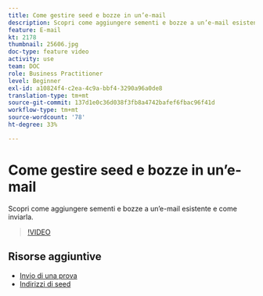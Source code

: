 ```yaml
---
title: Come gestire seed e bozze in un’e-mail
description: Scopri come aggiungere sementi e bozze a un’e-mail esistente e come inviarla.
feature: E-mail
kt: 2178
thumbnail: 25606.jpg
doc-type: feature video
activity: use
team: DOC
role: Business Practitioner
level: Beginner
exl-id: a10824f4-c2ea-4c9a-bbf4-3290a96a0de8
translation-type: tm+mt
source-git-commit: 137d1e0c36d038f3fb8a4742bafef6fbac96f41d
workflow-type: tm+mt
source-wordcount: '78'
ht-degree: 33%

---
```


# Come gestire seed e bozze in un’e-mail

Scopri come aggiungere sementi e bozze a un’e-mail esistente e come inviarla.

>[!VIDEO](https://video.tv.adobe.com/v/25606?quality=12)

## Risorse aggiuntive

- [Invio di una prova](https://docs.adobe.com/content/help/en/campaign-classic/using/transactional-messaging/message-templates/sending-a-proof.html)
- [Indirizzi di seed](https://docs.adobe.com/content/help/en/campaign-classic/using/configuring-campaign-classic/use-a-custom-recipient-table/seed-addresses.html)
